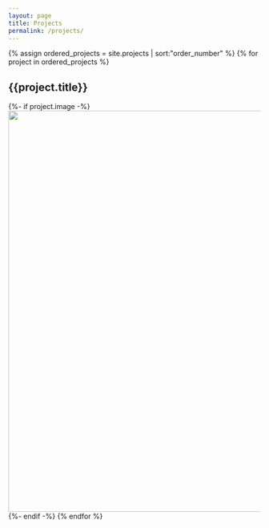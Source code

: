 ```yaml
---
layout: page
title: Projects
permalink: /projects/
---
```


{% assign ordered_projects = site.projects | sort:"order_number" %}
{% for project in ordered_projects %}
  <h2>{{project.title}}</h2>
  {%- if project.image -%}
  <img src='{{project.image}}' width='800'>
  {%- endif -%}
{% endfor %}

